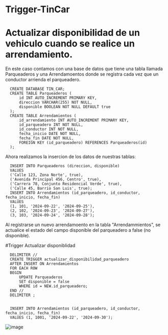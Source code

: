 # Trigger-TinCar
# Actualizar disponibilidad de un vehiculo cuando se realice un arrendamiento.
En este caso contamos con una base de datos que tiene una tabla llamada Parqueaderos y una Arrendamoentos donde se registra cada vez que un conductor arrienda el parqueadero.

      CREATE DATABASE TIN_CAR;
      CREATE TABLE Parqueaderos (
          id INT AUTO_INCREMENT PRIMARY KEY,
          direccion VARCHAR(255) NOT NULL,
          disponible BOOLEAN NOT NULL DEFAULT true
      );
      CREATE TABLE Arrendamientos (
          id_arrendamiento INT AUTO_INCREMENT PRIMARY KEY,
          id_parqueadero INT NOT NULL,
          id_conductor INT NOT NULL,
          fecha_inicio DATE NOT NULL,
          fecha_fin DATE NOT NULL,
          FOREIGN KEY (id_parqueadero) REFERENCES Parqueaderos(id)
      );

Ahora realizamos la insercion de los datos de nuestras tablas: 

      INSERT INTO Parqueaderos (direccion, disponible) 
      VALUES 
      ('Calle 123, Zona Norte', true),
      ('Avenida Principal 456, Centro', true),
      ('Carrera 78, Conjunto Residencial Verde', true),
      ('Calle 45, Barrio San Luis', true);
      INSERT INTO Arrendamientos (id_parqueadero, id_conductor, fecha_inicio, fecha_fin) 
      VALUES 
      (1, 101, '2024-09-22', '2024-09-25'),
      (2, 102, '2024-09-23', '2024-09-27'),
      (3, 103, '2024-09-24', '2024-09-28');


Al registrarse un nuevo arrendamoento  en la tabla "Arrendammientos", se actualice el estado del campo disponible del parqueadero a false (no disponible).

#Trigger Actualizar disponiblidad

      DELIMITER //
      CREATE TRIGGER actualizar_disponibilidad_parqueadero
      AFTER INSERT ON Arrendamientos
      FOR EACH ROW
      BEGIN
          UPDATE Parqueaderos
          SET disponible = false
          WHERE id = NEW.id_parqueadero;
      END //
      DELIMITER ;


      INSERT INTO Arrendamientos (id_parqueadero, id_conductor, fecha_inicio, fecha_fin)
      VALUES (1, 1001, '2024-09-22', '2024-09-30');
      
![image](https://github.com/user-attachments/assets/be0b387b-4c9a-417c-a175-d09cae1e3d47)

      

